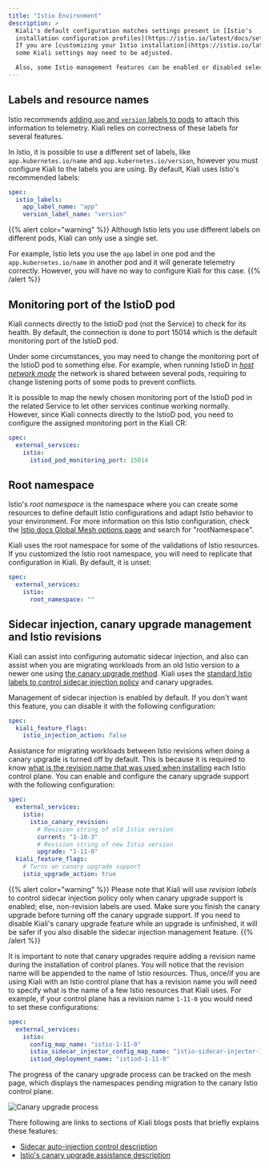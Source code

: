 ```yaml
---
title: "Istio Environment"
description: >
  Kiali's default configuration matches settings present in [Istio's
  installation configuration profiles](https://istio.io/latest/docs/setup/additional-setup/config-profiles/).
  If you are [customizing your Istio installation](https://istio.io/latest/docs/setup/additional-setup/customize-installation/)
  some Kiali settings may need to be adjusted.

  Also, some Istio management features can be enabled or disabled selectively.
---
```


## Labels and resource names

Istio recommends [adding `app` and `version` labels to
pods](https://istio.io/latest/docs/ops/deployment/application-requirements/#pod-requirements) to attach this information to telemetry. Kiali relies on correctness of these labels for several features.

In Istio, it is possible to use a different set of labels, like
`app.kubernetes.io/name` and `app.kubernetes.io/version`, however you must
configure Kiali to the labels you are using. By default, Kiali uses Istio's
recommended labels:

```yaml
spec:
  istio_labels:
    app_label_name: "app"
    version_label_name: "version"
```

{{% alert color="warning" %}}
Although Istio lets you use different labels on different pods, Kiali can only
use a single set.

For example, Istio lets you use the `app` label in one pod and the
`app.kubernetes.io/name` in another pod and it will generate telemetry
correctly. However, you will have no way to configure Kiali for this case.
{{% /alert %}}

## Monitoring port of the IstioD pod

Kiali connects directly to the IstioD pod (not the Service) to check for its
health. By default, the connection is done to port 15014 which is the default
monitoring port of the IstioD pod.

Under some circumstances, you may need to change the monitoring port of the
IstioD pod to something else. For example, when running IstioD in [_host
network mode_](https://kubernetes.io/docs/concepts/services-networking/)
the network is shared between several pods, requiring to change listening ports
of some pods to prevent conflicts.

It is possible to map the newly chosen monitoring port of the IstioD pod in the
related Service to let other services continue working normally. However, since
Kiali connects directly to the IstioD pod, you need to configure the assigned
monitoring port in the Kiali CR:

```yaml
spec:
  external_services:
    istio:
      istiod_pod_monitoring_port: 15014
```

## Root namespace

Istio's _root namespace_ is the namespace where you can create some resources
to define default Istio configurations and adapt Istio behavior to your
environment. For more information on this Istio configuration, check the [Istio
docs Global Mesh options
page](https://istio.io/latest/docs/reference/config/istio.mesh.v1alpha1/) and
search for "rootNamespace".

Kiali uses the root namespace for some of the validations of Istio resources.
If you customized the Istio root namespace, you will need to replicate that
configuration in Kiali. By default, it is unset:

```yaml
spec:
  external_services:
    istio:
      root_namespace: ""
```

## Sidecar injection, canary upgrade management and Istio revisions

Kiali can assist into configuring automatic sidecar injection, and also can
assist when you are migrating workloads from an old Istio version to a newer
one using [the canary upgrade
method](https://istio.io/latest/docs/setup/upgrade/canary/). Kiali uses the
[standard Istio labels to control sidecar injection
policy](https://istio.io/latest/docs/setup/additional-setup/sidecar-injection/#controlling-the-injection-policy)
and canary upgrades.

Management of sidecar injection is enabled by default. If you don't want this
feature, you can disable it with the following configuration:

```yaml
spec:
  kiali_feature_flags:
    istio_injection_action: false
```

Assistance for migrating workloads between Istio revisions when doing a canary
upgrade is turned off by default. This is because it is required to know [what
is the revision name that was used when
installing](https://istio.io/latest/docs/setup/upgrade/canary/#control-plane)
each Istio control plane. You can enable and configure the canary upgrade
support with the following configuration:

```yaml
spec:
  external_services:
    istio:
      istio_canary_revision:
        # Revision string of old Istio version
        current: "1-10-3"
        # Revision string of new Istio version
        upgrade: "1-11-0"
  kiali_feature_flags:
    # Turns on canary upgrade support
    istio_upgrade_action: true
```

{{% alert color="warning" %}}
Please note that Kiali will use _revision labels_ to control sidecar injection
policy only when canary upgrade support is enabled; else, non-revision labels
are used. Make sure you finish the canary upgrade before turning off the canary
upgrade support. If you need to disable Kiali's canary upgrade feature while an
upgrade is unfinished, it will be safer if you also disable the sidecar
injection management feature.
{{% /alert %}}

It is important to note that canary upgrades require adding a revision name
during the installation of control planes. You will notice that the revision
name will be appended to the name of Istio resources. Thus, once/if you are
using Kiali with an Istio control plane that has a revision name you will need
to specify what is the name of a few Istio resources that Kiali uses. For
example, if your control plane has a revision name `1-11-0` you would need to
set these configurations:

```yaml
spec:
  external_services:
    istio:
      config_map_name: "istio-1-11-0"
      istio_sidecar_injector_config_map_name: "istio-sidecar-injector-1-11-0"
      istiod_deployment_name: "istiod-1-11-0"
```

The progress of the canary upgrade process can be tracked on the mesh page, which displays the namespaces pending migration to the canary Istio control plane.

![Canary upgrade process](/images/documentation/configuration/istio-canary-upgrade.png "Canary upgrade process")

There following are links to sections of Kiali blogs posts that briefly
explains these features:

- [Sidecar auto-injection control description](https://medium.com/kialiproject/kiali-releases-1-21-to-1-24-overview-2a864f7d0fce#0f2c)
- [Istio's canary upgrade assistance description](https://medium.com/kialiproject/kiali-releases-1-34-to-1-39-overview-587f33fac41a#8104)

